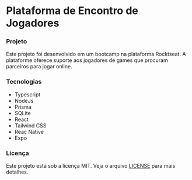 # Plataforma de Encontro de Jogadores

### Projeto

Este projeto foi desenvolvido em um bootcamp na plataforma Rocktseat. A plataforme oferece suporte aos jogadores de games que procuram parceiros para jogar online.

### Tecnologias

- Typescript
- NodeJs
- Prisma
- SQLite
- React
- Tailwind CSS
- Reac Native
- Expo

### Licença

Este projeto está sob a licença MIT. Veja o arquivo [LICENSE](LICENSE) para mais detalhes.